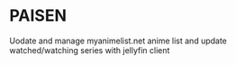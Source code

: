 # PAISEN
Uodate and manage myanimelist.net anime list and update watched/watching series with jellyfin client